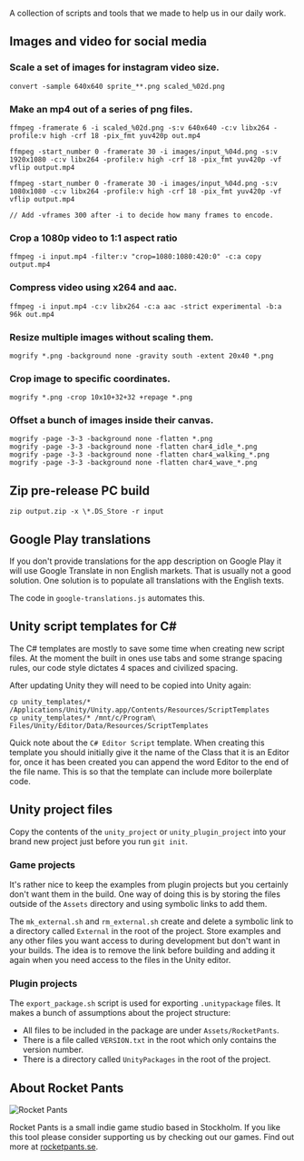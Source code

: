 
A collection of scripts and tools that we made to help us in our daily work.


## Images and video for social media

### Scale a set of images for instagram video size.
```
convert -sample 640x640 sprite_**.png scaled_%02d.png
```

### Make an mp4 out of a series of png files.
```
ffmpeg -framerate 6 -i scaled_%02d.png -s:v 640x640 -c:v libx264 -profile:v high -crf 18 -pix_fmt yuv420p out.mp4

ffmpeg -start_number 0 -framerate 30 -i images/input_%04d.png -s:v 1920x1080 -c:v libx264 -profile:v high -crf 18 -pix_fmt yuv420p -vf vflip output.mp4

ffmpeg -start_number 0 -framerate 30 -i images/input_%04d.png -s:v 1080x1080 -c:v libx264 -profile:v high -crf 18 -pix_fmt yuv420p -vf vflip output.mp4

// Add -vframes 300 after -i to decide how many frames to encode.
```

### Crop a 1080p video to 1:1 aspect ratio
```
ffmpeg -i input.mp4 -filter:v "crop=1080:1080:420:0" -c:a copy output.mp4
```

### Compress video using x264 and aac.
```
ffmpeg -i input.mp4 -c:v libx264 -c:a aac -strict experimental -b:a 96k out.mp4
```

### Resize multiple images without scaling them.
```
mogrify *.png -background none -gravity south -extent 20x40 *.png
```

### Crop image to specific coordinates.
```
mogrify *.png -crop 10x10+32+32 +repage *.png
```

### Offset a bunch of images inside their canvas.
```
mogrify -page -3-3 -background none -flatten *.png
mogrify -page -3-3 -background none -flatten char4_idle_*.png
mogrify -page -3-3 -background none -flatten char4_walking_*.png
mogrify -page -3-3 -background none -flatten char4_wave_*.png
```


## Zip pre-release PC build
```
zip output.zip -x \*.DS_Store -r input
```


## Google Play translations
If you don't provide translations for the app description on Google Play it
will use Google Translate in non English markets. That is usually not a good
solution. One solution is to populate all translations with the English texts.

The code in `google-translations.js` automates this.


## Unity script templates for C# #
The C# templates are mostly to save some time when creating new script files.
At the moment the built in ones use tabs and some strange spacing rules, our
code style dictates 4 spaces and civilized spacing.

After updating Unity they will need to be copied into Unity again:
```
cp unity_templates/* /Applications/Unity/Unity.app/Contents/Resources/ScriptTemplates
cp unity_templates/* /mnt/c/Program\ Files/Unity/Editor/Data/Resources/ScriptTemplates
```

Quick note about the `C# Editor Script` template. When creating this template
you should initially give it the name of the Class that it is an Editor for,
once it has been created you can append the word Editor to the end of the file
name. This is so that the template can include more boilerplate code.


## Unity project files
Copy the contents of the `unity_project` or `unity_plugin_project` into your
brand new project just before you run `git init`.

### Game projects
It's rather nice to keep the examples from plugin projects but you certainly
don't want them in the build. One way of doing this is by storing the files
outside of the `Assets` directory and using symbolic links to add them.

The `mk_external.sh` and `rm_external.sh` create and delete a symbolic link to
a directory called `External` in the root of the project. Store examples and
any other files you want access to during development but don't want in your
builds. The idea is to remove the link before building and adding it again when
you need access to the files in the Unity editor.

### Plugin projects
The `export_package.sh` script is used for exporting `.unitypackage` files. It
makes a bunch of assumptions about the project structure:

* All files to be included in the package are under `Assets/RocketPants`.
* There is a file called `VERSION.txt` in the root which only contains the
version number.
* There is a directory called `UnityPackages` in the root of the project.


## About Rocket Pants
![Rocket Pants](http://rocketpants.se/logo_xsmall.png)

Rocket Pants is a small indie game studio based in Stockholm. If you like this
tool please consider supporting us by checking out our games. Find out more at
[rocketpants.se](http://rocketpants.se).
